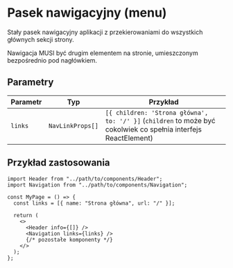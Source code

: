 # Pasek nawigacyjny (menu)

Stały pasek nawigacyjny aplikacji z przekierowaniami do wszystkich głównych
sekcji strony.

Nawigacja MUSI być drugim elementem na stronie, umieszczonym bezpośrednio pod
nagłówkiem.

## Parametry

| Parametr | Typ              | Przykład                                                                                                        |
| -------- | ---------------- | --------------------------------------------------------------------------------------------------------------- |
| `links`  | `NavLinkProps[]` | `[{ children: 'Strona główna', to: '/' }]` (`children` to może być cokolwiek co spełnia interfejs ReactElement) |

## Przykład zastosowania

```tsx
import Header from "../path/to/components/Header";
import Navigation from "../path/to/components/Navigation";

const MyPage = () => {
  const links = [{ name: "Strona główna", url: "/" }];

  return (
    <>
      <Header info={[]} />
      <Navigation links={links} />
      {/* pozostałe komponenty */}
    </>
  );
};
```
